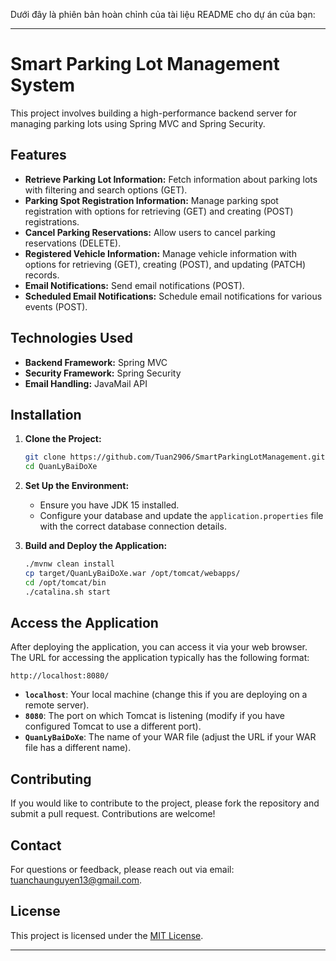 Dưới đây là phiên bản hoàn chỉnh của tài liệu README cho dự án của bạn:

---

# Smart Parking Lot Management System

This project involves building a high-performance backend server for managing parking lots using Spring MVC and Spring Security.

## Features

- **Retrieve Parking Lot Information:** Fetch information about parking lots with filtering and search options (GET).
- **Parking Spot Registration Information:** Manage parking spot registration with options for retrieving (GET) and creating (POST) registrations.
- **Cancel Parking Reservations:** Allow users to cancel parking reservations (DELETE).
- **Registered Vehicle Information:** Manage vehicle information with options for retrieving (GET), creating (POST), and updating (PATCH) records.
- **Email Notifications:** Send email notifications (POST).
- **Scheduled Email Notifications:** Schedule email notifications for various events (POST).

## Technologies Used

- **Backend Framework:** Spring MVC
- **Security Framework:** Spring Security
- **Email Handling:** JavaMail API

## Installation

1. **Clone the Project:**
   ```bash
   git clone https://github.com/Tuan2906/SmartParkingLotManagement.git
   cd QuanLyBaiDoXe
   ```

2. **Set Up the Environment:**
   - Ensure you have JDK 15 installed.
   - Configure your database and update the `application.properties` file with the correct database connection details.

3. **Build and Deploy the Application:**
   ```bash
   ./mvnw clean install
   cp target/QuanLyBaiDoXe.war /opt/tomcat/webapps/
   cd /opt/tomcat/bin
   ./catalina.sh start
   ```

## Access the Application

After deploying the application, you can access it via your web browser. The URL for accessing the application typically has the following format:

```
http://localhost:8080/
```

- **`localhost`**: Your local machine (change this if you are deploying on a remote server).
- **`8080`**: The port on which Tomcat is listening (modify if you have configured Tomcat to use a different port).
- **`QuanLyBaiDoXe`**: The name of your WAR file (adjust the URL if your WAR file has a different name).

## Contributing

If you would like to contribute to the project, please fork the repository and submit a pull request. Contributions are welcome!

## Contact

For questions or feedback, please reach out via email: tuanchaunguyen13@gmail.com.

## License

This project is licensed under the [MIT License](LICENSE).

---
